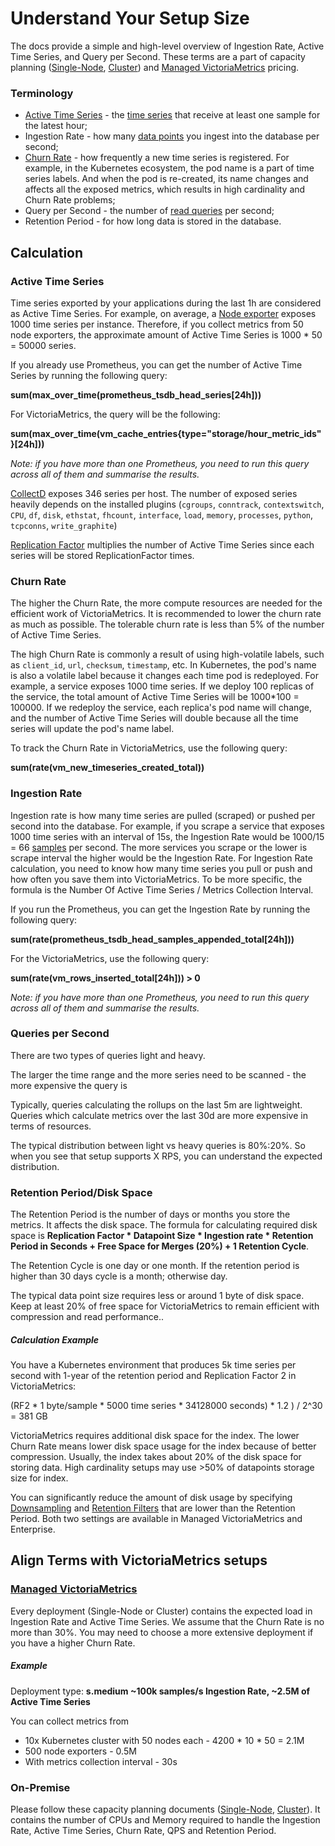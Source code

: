 # Understand Your Setup Size

The docs provide a simple and high-level overview of Ingestion Rate, Active Time Series, and Query per Second. These terms are a part of capacity planning ([Single-Node](https://docs.victoriametrics.com/Single-server-VictoriaMetrics.html#capacity-planning), [Cluster](https://docs.victoriametrics.com/Cluster-VictoriaMetrics.html#capacity-planning)) and [Managed VictoriaMetrics](https://docs.victoriametrics.com/managed_victoriametrics/) pricing.

### Terminology

- [Active Time Series](https://docs.victoriametrics.com/FAQ.html#what-is-an-active-time-series) - the [time series](https://docs.victoriametrics.com/keyConcepts.html#time-series) that receive at least one sample for the latest hour;
- Ingestion Rate - how many [data points](https://docs.victoriametrics.com/keyConcepts.html#raw-samples) you ingest into the database per second;
- [Churn Rate](https://docs.victoriametrics.com/FAQ.html#what-is-high-churn-rate) - how frequently a new time series is registered. For example, in the Kubernetes ecosystem, the pod name is a part of time series labels. And when the pod is re-created, its name changes and affects all the exposed metrics, which results in high cardinality and Churn Rate problems;
- Query per Second - the number of [read queries](https://docs.victoriametrics.com/keyConcepts.html#query-data) per second;
- Retention Period - for how long data is stored in the database.

## Calculation

### Active Time Series

Time series exported by your applications during the last 1h are considered as Active Time Series. For example, on average, a [Node exporter](https://prometheus.io/docs/guides/node-exporter/) exposes 1000 time series per instance. Therefore, if you collect metrics from 50 node exporters, the approximate amount of Active Time Series is 1000 * 50 = 50000 series.

If you already use Prometheus, you can get the number of Active Time Series by running the following query:

**sum(max_over_time(prometheus_tsdb_head_series[24h]))**

For VictoriaMetrics, the query will be the following:

**sum(max_over_time(vm_cache_entries{type="storage/hour_metric_ids"}[24h]))**

_Note: if you have more than one Prometheus, you need to run this query across all of them and summarise the results._

[CollectD](https://collectd.org/) exposes 346 series per host. The number of exposed series heavily depends on the installed plugins (`cgroups`, `conntrack`, `contextswitch`, `CPU`, `df`, `disk`, `ethstat`, `fhcount`, `interface`, `load`, `memory`, `processes`, `python`, `tcpconns`, `write_graphite`)

[Replication Factor](https://docs.victoriametrics.com/Cluster-VictoriaMetrics.html#replication-and-data-safety) multiplies the number of Active Time Series since each series will be stored ReplicationFactor times.


### Churn Rate

The higher the Churn Rate, the more compute resources are needed for the efficient work of VictoriaMetrics. It is recommended to lower the churn rate as much as possible. The tolerable churn rate is less than 5% of the number of Active Time Series.

The high Churn Rate is commonly a result of using high-volatile labels, such as `client_id`, `url`, `checksum`, `timestamp`, etc. In Kubernetes, the pod's name is also a volatile label because it changes each time pod is redeployed. For example, a service exposes 1000 time series. If we deploy 100 replicas of the service, the total amount of Active Time Series will be 1000*100 = 100000. If we redeploy the service, each replica's pod name will change, and the number of Active Time Series will double because all the time series will update the pod's name label.

To track the Churn Rate in VictoriaMetrics, use the following query:

**sum(rate(vm_new_timeseries_created_total))**


### Ingestion Rate

Ingestion rate is how many time series are pulled (scraped) or pushed per second into the database. For example, if you scrape a service that exposes 1000 time series with an interval of 15s, the Ingestion Rate would be 1000/15 = 66 [samples](https://docs.victoriametrics.com/keyConcepts.html#raw-samples) per second. The more services you scrape or the lower is scrape interval the higher would be the Ingestion Rate.
For Ingestion Rate calculation, you need to know how many time series you pull or push and how often you save them into VictoriaMetrics. To be more specific, the formula is the Number Of Active Time Series / Metrics Collection Interval.


If you run the Prometheus, you can get the Ingestion Rate by running the following query:

**sum(rate(prometheus_tsdb_head_samples_appended_total[24h]))**

For the VictoriaMetrics, use the following query:

**sum(rate(vm_rows_inserted_total[24h])) > 0**

_Note: if you have more than one Prometheus, you need to run this query across all of them and summarise the results._


### Queries per Second

There are two types of queries light and heavy.

The larger the time range and the more series need to be scanned - the more expensive the query is

Typically, queries calculating the rollups on the last 5m are lightweight.
Queries which calculate metrics over the last 30d are more expensive in terms of resources.

The typical distribution between light vs heavy queries is 80%:20%. So when you see that setup supports X RPS, you can understand the expected distribution.

### Retention Period/Disk Space

The Retention Period is the number of days or months you store the metrics. It affects the disk space. The formula for calculating required disk space is **Replication Factor * Datapoint Size * Ingestion rate * Retention Period in Seconds + Free Space for Merges (20%) + 1 Retention Cycle**.

The Retention Cycle is one day or one month. If the retention period is higher than 30 days cycle is a month; otherwise day.

The typical data point size requires less or around 1 byte of disk space. Keep at least 20% of free space for VictoriaMetrics to remain efficient with compression and read performance..

##### Calculation Example

You have a Kubernetes environment that produces 5k time series per second with 1-year of the retention period and Replication Factor 2 in VictoriaMetrics:

(RF2 * 1 byte/sample * 5000 time series * 34128000 seconds) * 1.2 ) / 2^30 = 381 GB

VictoriaMetrics requires additional disk space for the index. The lower Churn Rate means lower disk space usage for the index because of better compression.
Usually, the index takes about 20% of the disk space for storing data. High cardinality setups may use >50% of datapoints storage size for index.

You can significantly reduce the amount of disk usage by specifying [Downsampling](https://docs.victoriametrics.com/#downsampling) and [Retention Filters](https://docs.victoriametrics.com/#retention-filters) that are lower than the Retention Period. Both two settings are available in Managed VictoriaMetrics and Enterprise.


## Align Terms with VictoriaMetrics setups

### [Managed VictoriaMetrics](https://docs.victoriametrics.com/managed_victoriametrics/)

Every deployment (Single-Node or Cluster) contains the expected load in Ingestion Rate and Active Time Series. We assume that the Churn Rate is no more than 30%. You may need to choose a more extensive deployment if you have a higher Churn Rate.

##### Example

Deployment type: **s.medium ~100k samples/s Ingestion Rate, ~2.5M of Active Time Series**

You can collect metrics from

- 10x Kubernetes cluster with 50 nodes each - 4200 * 10 * 50 = 2.1M
- 500 node exporters - 0.5M
- With metrics collection interval - 30s

### On-Premise

Please follow these capacity planning documents ([Single-Node](https://docs.victoriametrics.com/Single-server-VictoriaMetrics.html#capacity-planning), [Cluster](https://docs.victoriametrics.com/Cluster-VictoriaMetrics.html#capacity-planning)). It contains the number of CPUs and Memory required to handle the Ingestion Rate, Active Time Series, Churn Rate, QPS and Retention Period.



